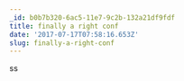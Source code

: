 ```yaml
---
_id: b0b7b320-6ac5-11e7-9c2b-132a21df9fdf
title: finally a right conf
date: '2017-07-17T07:58:16.653Z'
slug: finally-a-right-conf
---
```

ss
